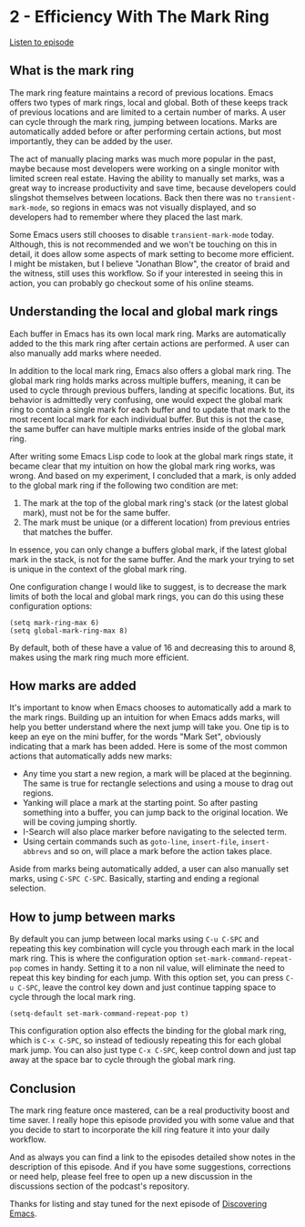 # 2 - Efficiency With The Mark Ring

[Listen to episode](https://www.discovering-emacs.com/2134279/12309075-2-efficiency-with-the-mark-ring)

## What is the mark ring

The mark ring feature maintains a record of previous locations. Emacs offers two types of mark rings, local and global. Both of these keeps track of previous locations and are limited to a certain number of marks. A user can cycle through the mark ring, jumping between locations. Marks are automatically added before or after performing certain actions, but most importantly, they can be added by the user.

The act of manually placing marks was much more popular in the past, maybe because most developers were working on a single monitor with limited screen real estate. Having the ability to manually set marks, was a great way to increase productivity and save time, because developers could slingshot themselves between locations. Back then there was no `transient-mark-mode`, so regions in emacs was not visually displayed, and so developers had to remember where they placed the last mark.

Some Emacs users still chooses to disable `transient-mark-mode` today. Although, this is not recommended and we won't be touching on this in detail, it does allow some aspects of mark setting to become more efficient. I might be mistaken, but I believe "Jonathan Blow", the creator of braid and the witness, still uses this workflow. So if your interested in seeing this in action, you can probably go checkout some of his online steams.

## Understanding the local and global mark rings

Each buffer in Emacs has its own local mark ring. Marks are automatically added to the this mark ring after certain actions are performed. A user can also manually add marks where needed.

In addition to the local mark ring, Emacs also offers a global mark ring. The global mark ring holds marks across multiple buffers, meaning, it can be used to cycle through previous buffers, landing at specific locations. But, its behavior is admittedly very confusing, one would expect the global mark ring to contain a single mark for each buffer and to update that mark to the most recent local mark for each individual buffer. But this is not the case, the same buffer can have multiple marks entries inside of the global mark ring.

After writing some Emacs Lisp code to look at the global mark rings state, it became clear that my intuition on how the global mark ring works, was wrong. And based on my experiment, I concluded that a mark, is only added to the global mark ring if the following two condition are met:

1. The mark at the top of the global mark ring's stack (or the latest global mark), must not be for the same buffer.
2. The mark must be unique (or a different location) from previous entries that matches the buffer.

In essence, you can only change a buffers global mark, if the latest global mark in the stack, is not for the same buffer. And the mark your trying to set is unique in the context of the global mark ring.

One configuration change I would like to suggest, is to decrease the mark limits of both the local and global mark rings, you can do this using these configuration options:

```Lisp
(setq mark-ring-max 6)
(setq global-mark-ring-max 8)
```

By default, both of these have a value of 16 and decreasing this to around 8, makes using the mark ring much more efficient.

## How marks are added

It's important to know when Emacs chooses to automatically add a mark to the mark rings. Building up an intuition for when Emacs adds marks, will help you better understand where the next jump will take you. One tip is to keep an eye on the mini buffer, for the words "Mark Set", obviously indicating that a mark has been added. Here is some of the most common actions that automatically adds new marks:

- Any time you start a new region, a mark will be placed at the beginning. The same is true for rectangle selections and using a mouse to drag out regions.
- Yanking will place a mark at the starting point. So after pasting something into a buffer, you can jump back to the original location. We will be coving
  jumping shortly.
- I-Search will also place marker before navigating to the selected term.
- Using certain commands such as `goto-line`, `insert-file`, `insert-abbrevs` and so on, will place a mark before the action takes place.

Aside from marks being automatically added, a user can also manually set marks, using `C-SPC C-SPC`. Basically, starting and ending a regional selection.

## How to jump between marks

By default you can jump between local marks using `C-u C-SPC` and repeating this key combination will cycle you through each mark in the local mark ring. This is where the configuration option `set-mark-command-repeat-pop` comes in handy. Setting it to a non nil value, will eliminate the need to repeat this key binding for each jump. With this option set, you can press `C-u C-SPC`, leave the control key down and just continue tapping space to cycle through the local mark ring.

```Lisp
(setq-default set-mark-command-repeat-pop t)
```

This configuration option also effects the binding for the global mark ring, which is `C-x C-SPC`, so instead of tediously repeating this for each global mark jump. You can also just type `C-x C-SPC`, keep control down and just tap away at the space bar to cycle through the global mark ring.

## Conclusion

The mark ring feature once mastered, can be a real productivity boost and time saver. I really hope this episode provided you with some value and that you decide to start to incorporate the kill ring feature it into your daily workflow.

And as always you can find a link to the episodes detailed show notes in the description of this episode. And if you have some suggestions, corrections or need help, please feel free to open up a new discussion in the discussions section of the podcast's repository.

Thanks for listing and stay tuned for the next episode of [Discovering Emacs](https://www.discovering-emacs.com).
